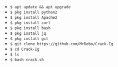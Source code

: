 <ul>
<li><code>$ apt update && apt upgrade</code></li>
<li><code>$ pkg install python2</code></li>
<li><code>$ pkg install Apache2</code></li>
<li><code>$ pkg install curl</code></li>
<li><code>$ pkg install bash</code></li>
<li><code>$ pkg install jq</code></li>
<li><code>$ pkg install git</code></li>
<li><code>$ git clone https://github.com/MrDebo/Crack-Ig</code></li>
<li><code>$ cd Crack-Ig</code></li>
<li><code>$ ls</code></li>
<li><code>$ bash crack.sh</code></li>
</ul>
<br />
<br />
